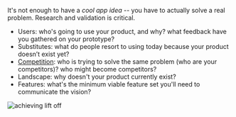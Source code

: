 It's not enough to have a _cool app idea_ -- you have to actually solve a real problem.
Research and validation is critical.
- Users: who's going to use your product, and why? what feedback have you gathered on your prototype?
- Substitutes: what do people resort to using today because your product doesn’t exist yet?
- [Competition](http://cdixon.org/2010/06/26/competition-is-overrated/): who is trying to solve the same problem (who are your competitors)? who might become competitors?
- Landscape: why doesn't your product currently exist?
- Features: what's the minimum viable feature set you'll need to communicate the vision?

![achieving lift off](http://media3.giphy.com/media/x4O0fjpQfoBZS/giphy.gif)

